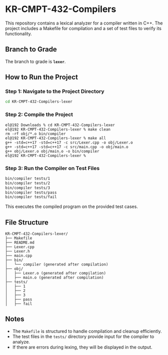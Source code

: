 # KR-CMPT-432-Compilers

This repository contains a lexical analyzer for a compiler written in C++. The project includes a Makefile for compilation and a set of test files to verify its functionality.

## **Branch to Grade**
The branch to grade is **`lexer`**.

## **How to Run the Project**

### **Step 1: Navigate to the Project Directory**
```sh
cd KR-CMPT-432-Compilers-lexer
```


### **Step 2: Compile the Project**
```
el@192 Downloads % cd KR-CMPT-432-Compilers-lexer
el@192 KR-CMPT-432-Compilers-lexer % make clean
rm -rf obj/*.o bin/compiler
el@192 KR-CMPT-432-Compilers-lexer % make all
g++ -std=c++17 -std=c++17 -c src/Lexer.cpp -o obj/Lexer.o
g++ -std=c++17 -std=c++17 -c src/main.cpp -o obj/main.o
g++ obj/Lexer.o obj/main.o -o bin/compiler
el@192 KR-CMPT-432-Compilers-lexer %
```
### **Step 3: Run the Compiler on Test Files**
```sh
bin/compiler tests/1
bin/compiler tests/2
bin/compiler tests/3
bin/compiler tests/pass
bin/compiler tests/fail
```
This executes the compiled program on the provided test cases.

## **File Structure**
```
KR-CMPT-432-Compilers-lexer/
├── Makefile
├── README.md
├── Lexer.cpp
├── Lexer.h
├── main.cpp
├── bin/
│   └── compiler (generated after compilation)
├── obj/
│   ├── Lexer.o (generated after compilation)
│   ├── main.o (generated after compilation)
├── tests/
│   ├── 1
│   ├── 2
│   ├── 3
│   ├── pass
│   ├── fail
```

## **Notes**
- The `Makefile` is structured to handle compilation and cleanup efficiently.
- The test files in the `tests/` directory provide input for the compiler to analyze.
- If there are errors during lexing, they will be displayed in the output.



